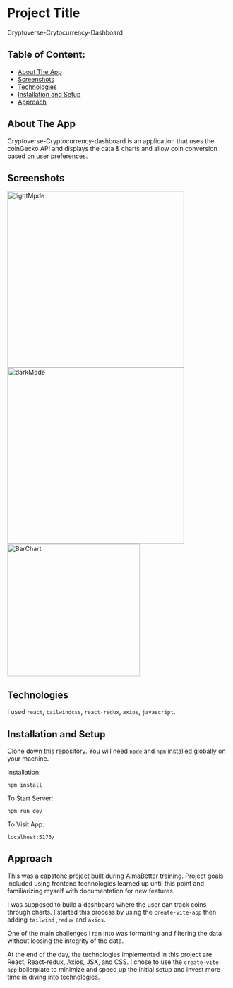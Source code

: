 # Project Title

Cryptoverse-Crytocurrency-Dashboard

## Table of Content:

- [About The App](#about-the-app)
- [Screenshots](#screenshots)
- [Technologies](#technologies)
- [Installation and Setup](#installation-and-setup)
- [Approach](#approach)

## About The App

Cryptoverse-Cryptocurrency-dashboard is an application that uses the coinGecko API and displays the data & charts and allow coin conversion based on user preferences.

## Screenshots

<img src="https://githubusercontent.com/user-attachments/assets/2d30df58-9448-4e33-9871-48259b58365f.PNG" alt="lightMpde" width="400" >
  <img src="https://githubusercontent.com/user-attachments/assets/3bde2ecc-e83a-4327-b407-6e6c8022eb0c.PNG" alt="darkMode" width="400" >
 <img src="https://githubcontent.com/user-attachments/assets/c806cf28-30de-4aff-8c93-c717bc63f84e.PNG" alt="BarChart" width="300">
 
## Technologies

I used `react`, `tailwindcss`, `react-redux`, `axios`, `javascript`.

## Installation and Setup

Clone down this repository. You will need `node` and `npm` installed globally on your machine.

Installation:

`npm install`

To Start Server:

`npm run dev`

To Visit App:

`localhost:5173/`

## Approach

This was a capstone project built during AlmaBetter training. Project goals included using frontend technologies learned up until this point and familiarizing myself with documentation for new features.

I was supposed to build a dashboard where the user can track coins through charts. I started this process by using the `create-vite-app` then adding `tailwind` ,`redux` and `axios`.

One of the main challenges i ran into was formatting and filtering the data without loosing the integrity of the data.

At the end of the day, the technologies implemented in this project are React, React-redux, Axios, JSX, and CSS. I chose to use the `create-vite-app` boilerplate to minimize and speed up the initial setup and invest more time in diving into technologies.
